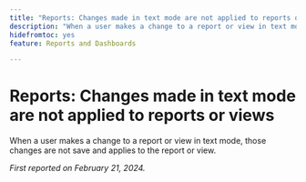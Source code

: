 ```yaml
---
title: "Reports: Changes made in text mode are not applied to reports or views"
description: "When a user makes a change to a report or view in text mode, those changes are not save and applies to the report or view."
hidefromtoc: yes
feature: Reports and Dashboards

---
```


# Reports: Changes made in text mode are not applied to reports or views

When a user makes a change to a report or view in text mode, those changes are not save and applies to the report or view.

_First reported on February 21, 2024._
